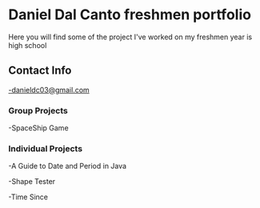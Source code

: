 # Daniel Dal Canto freshmen portfolio
Here you will find some of the project I've worked on my freshmen year is high school
## Contact Info
-danieldc03@gmail.com
### Group Projects
-SpaceShip Game
### Individual Projects
-A Guide to Date and Period in Java

-Shape Tester

-Time Since
